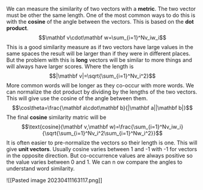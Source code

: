 We can measure the similarity of two vectors with a **metric**. The two vector must be other the same length. One of the most common ways to do this is with the **cosine** of the angle between the vectors. This is based on the **dot product**. $$\mathbf v\cdot\mathbf w=\sum_{i=1}^Nv_iw_i$$This is a good similarity measure as if two vectors have large values in the same spaces the result will be larger than if they were in different places. But the problem with this is **long** vectors will be similar to more things and will always have larger scores. Where the length is $$|\mathbf v|=\sqrt{\sum_{i=1}^Nv_i^2}$$More common words will be longer as they co-occur with more words. We can normalize the dot product by dividing by the lengths of the two vectors. This will give use the cosine of the angle between them. $$\cos\theta=\frac{\mathbf a\cdot\mathbf b}{|\mathbf a||\mathbf b|}$$The final **cosine** similarity matric will be $$\text{cosine}(\mathbf v,\mathbf w)=\frac{\sum_{i=1}^Nv_iw_i}{\sqrt{\sum_{i=1}^Nv_i^2\sum_{i=1}^Nw_i^2}}$$It is often easier to pre-normalize the vectors so their length is one. This will give **unit vectors**. Usually cosine varies between 1 and -1 with -1 for vectors in the opposite direction. But co-occurrence values are always positive so the value varies between 0 and 1. We can n ow compare the angles to understand word similarity.

![[Pasted image 20230411163117.png]]
